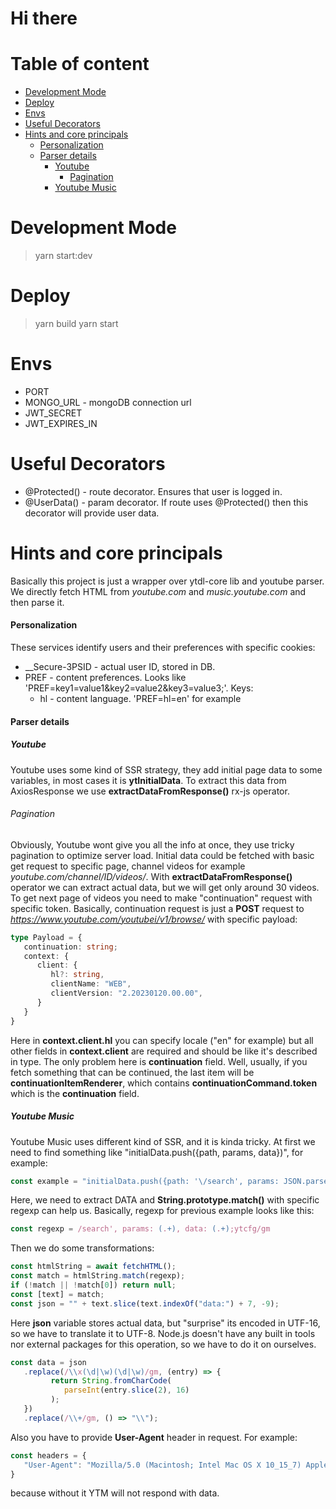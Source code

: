 # Hi there

# Table of content
 - [Development Mode](#development-mode)
 - [Deploy](#deploy)
 - [Envs](#envs)
 - [Useful Decorators](#useful-decorators)
 - [Hints and core principals](#hints-and-core-principals)
    - [Personalization](#personalization)
    - [Parser details](#parser-details)
       - [Youtube](#youtube)
          - [Pagination](#pagination)
       - [Youtube Music](#youtube-music)


# Development Mode
> yarn start:dev

# Deploy
> yarn build
> yarn start

# Envs
 - PORT
 - MONGO_URL - mongoDB connection url
 - JWT_SECRET
 - JWT_EXPIRES_IN

# Useful Decorators
 - @Protected() - route decorator. Ensures that user is logged in.
 - @UserData() - param decorator. If route uses @Protected() then this decorator will provide user data.

# Hints and core principals
Basically this project is just a wrapper over ytdl-core lib and youtube parser.
We directly fetch HTML from *youtube.com* and *music.youtube.com* and then parse it.

#### Personalization
These services identify users and their preferences with specific cookies:
 - __Secure-3PSID - actual user ID, stored in DB.
 - PREF - content preferences. Looks like 'PREF=key1=value1&key2=value2&key3=value3;'. Keys:
   - hl - content language. 'PREF=hl=en' for example

#### Parser details
##### Youtube
Youtube uses some kind of SSR strategy, they add initial page data to some variables, in most cases it is **ytInitialData**. 
To extract this data from AxiosResponse we use **extractDataFromResponse()** rx-js operator.

###### Pagination
Obviously, Youtube wont give you all the info at once, they use tricky pagination to optimize server load.
Initial data could be fetched with basic get request to specific page, channel videos for example *youtube.com/channel/ID/videos/*.
With **extractDataFromResponse()** operator we can extract actual data, but we will get only around 30 videos.
To get next page of videos you need to make "continuation" request with specific token.
Basically, continuation request is just a **POST** request to *https://www.youtube.com/youtubei/v1/browse/* with specific payload:
```ts
type Payload = {
   continuation: string;
   context: {
      client: {
         hl?: string,
         clientName: "WEB",
         clientVersion: "2.20230120.00.00",
      }
   }
}
```
Here in **context.client.hl** you can specify locale ("en" for example) but all other fields in **context.client** are required and should be like it's described in type.
The only problem here is **continuation** field. Well, usually, if you fetch something that can be continued, the last item will be **continuationItemRenderer**, which contains **continuationCommand.token** which is the **continuation** field.

##### Youtube Music
Youtube Music uses different kind of SSR, and it is kinda tricky. 
At first we need to find something like "initialData.push({path, params, data})", for example:
```ts
const example = "initialData.push({path: '\/search', params: JSON.parse('\x7b\x22query\x22:\x22overdrive\x22\x7d'), data: '${DATA}'"
```
Here, we need to extract DATA and **String.prototype.match()** with specific regexp can help us.
Basically, regexp for previous example looks like this:
```ts
const regexp = /search', params: (.+), data: (.+);ytcfg/gm
```
Then we do some transformations:
```ts
const htmlString = await fetchHTML();
const match = htmlString.match(regexp);
if (!match || !match[0]) return null;
const [text] = match;
const json = "" + text.slice(text.indexOf("data:") + 7, -9);
```
Here **json** variable stores actual data, but "surprise" its encoded in UTF-16, so we have to translate it to UTF-8.
Node.js doesn't have any built in tools nor external packages for this operation, so we have to do it on ourselves.

```ts
const data = json
   .replace(/\\x(\d|\w)(\d|\w)/gm, (entry) => {
         return String.fromCharCode(
            parseInt(entry.slice(2), 16)
         );
   })
   .replace(/\\+/gm, () => "\\");
```

Also you have to provide **User-Agent** header in request. For example:
```ts
const headers = {
   "User-Agent": "Mozilla/5.0 (Macintosh; Intel Mac OS X 10_15_7) AppleWebKit/537.36 (KHTML, like Gecko) Chrome/100.0.4896.127 Safari/537.36"
}
```
because without it YTM will not respond with data.